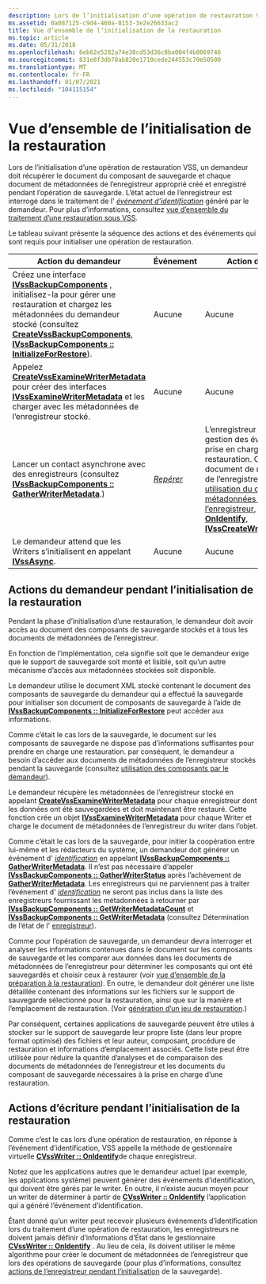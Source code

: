 ```yaml
---
description: Lors de l’initialisation d’une opération de restauration VSS, un demandeur doit récupérer le document du composant de sauvegarde et chaque document de métadonnées de l’enregistreur approprié créé et enregistré pendant l’opération de sauvegarde.
ms.assetid: 0a087125-c9d4-460a-8153-3e2e26633ac2
title: Vue d’ensemble de l’initialisation de la restauration
ms.topic: article
ms.date: 05/31/2018
ms.openlocfilehash: 6eb62e5282a74e38cd53d36c8ba004f4b8069746
ms.sourcegitcommit: 831e8f3db78ab820e1710cede244553c70e50500
ms.translationtype: MT
ms.contentlocale: fr-FR
ms.lasthandoff: 01/07/2021
ms.locfileid: "104115154"
---
```

# <a name="overview-of-restore-initialization"></a>Vue d’ensemble de l’initialisation de la restauration

Lors de l’initialisation d’une opération de restauration VSS, un demandeur doit récupérer le document du composant de sauvegarde et chaque document de métadonnées de l’enregistreur approprié créé et enregistré pendant l’opération de sauvegarde. L’état actuel de l’enregistreur est interrogé dans le traitement de l' [*événement d’identification*](vssgloss-i.md) généré par le demandeur. Pour plus d’informations, consultez [vue d’ensemble du traitement d’une restauration sous VSS](overview-of-processing-a-restore-under-vss.md).

Le tableau suivant présente la séquence des actions et des événements qui sont requis pour initialiser une opération de restauration.



| Action du demandeur                                                                                                                                                                                                                                                                                                       | Événement                                                     | Action d’écriture                                                                                                                                                                                                                                                                                                             |
|------------------------------------------------------------------------------------------------------------------------------------------------------------------------------------------------------------------------------------------------------------------------------------------------------------------------|-----------------------------------------------------------|---------------------------------------------------------------------------------------------------------------------------------------------------------------------------------------------------------------------------------------------------------------------------------------------------------------------------|
| Créez une interface [**IVssBackupComponents**](/windows/desktop/api/VsBackup/nl-vsbackup-ivssbackupcomponents) , initialisez-la pour gérer une restauration et chargez les métadonnées du demandeur stocké (consultez [**CreateVssBackupComponents**](/windows/desktop/api/VsBackup/nf-vsbackup-createvssbackupcomponents), [**IVssBackupComponents :: InitializeForRestore**](/windows/desktop/api/VsBackup/nf-vsbackup-ivssbackupcomponents-initializeforrestore)). | Aucune                                                      | Aucune                                                                                                                                                                                                                                                                                                                      |
| Appelez [**CreateVssExamineWriterMetadata**](/windows/desktop/api/VsBackup/nf-vsbackup-createvssexaminewritermetadata) pour créer des interfaces [**IVssExamineWriterMetadata**](/windows/desktop/api/VsBackup/nl-vsbackup-ivssexaminewritermetadata) et les charger avec les métadonnées de l’enregistreur stocké.                                                                                                           | Aucune                                                      | Aucune                                                                                                                                                                                                                                                                                                                      |
| Lancer un contact asynchrone avec des enregistreurs (consultez [**IVssBackupComponents :: GatherWriterMetadata**](/windows/desktop/api/VsBackup/nf-vsbackup-ivssbackupcomponents-gatherwritermetadata).)                                                                                                                                                                      | [*Repérer*](vssgloss-i.md) | L’enregistreur commence la gestion des événements à la prise en charge de la restauration. Crée le document de métadonnées de l’enregistreur (consultez [utilisation du document de métadonnées de l’enregistreur](working-with-the-writer-metadata-document.md), [**CVssWriter :: OnIdentify**](/windows/desktop/api/VsWriter/nf-vswriter-cvsswriter-onidentify), [**IVssCreateWriterMetadata**](/windows/desktop/api/VsWriter/nl-vswriter-ivsscreatewritermetadata)). |
| Le demandeur attend que les Writers s’initialisent en appelant [**IVssAsync**](/windows/desktop/api/Vss/nn-vss-ivssasync).                                                                                                                                                                                                                               | Aucune                                                      | Aucune                                                                                                                                                                                                                                                                                                                      |



 

## <a name="requester-actions-during-restore-initialization"></a>Actions du demandeur pendant l’initialisation de la restauration

Pendant la phase d’initialisation d’une restauration, le demandeur doit avoir accès au document des composants de sauvegarde stockés et à tous les documents de métadonnées de l’enregistreur.

En fonction de l’implémentation, cela signifie soit que le demandeur exige que le support de sauvegarde soit monté et lisible, soit qu’un autre mécanisme d’accès aux métadonnées stockées soit disponible.

Le demandeur utilise le document XML stocké contenant le document des composants de sauvegarde du demandeur qui a effectué la sauvegarde pour initialiser son document de composants de sauvegarde à l’aide de [**IVssBackupComponents :: InitializeForRestore**](/windows/desktop/api/VsBackup/nf-vsbackup-ivssbackupcomponents-initializeforrestore) peut accéder aux informations.

Comme c’était le cas lors de la sauvegarde, le document sur les composants de sauvegarde ne dispose pas d’informations suffisantes pour prendre en charge une restauration. par conséquent, le demandeur a besoin d’accéder aux documents de métadonnées de l’enregistreur stockés pendant la sauvegarde (consultez [utilisation des composants par le demandeur](use-of-components-by-the-requestor.md)).

Le demandeur récupère les métadonnées de l’enregistreur stocké en appelant [**CreateVssExamineWriterMetadata**](/windows/desktop/api/VsBackup/nf-vsbackup-createvssexaminewritermetadata) pour chaque enregistreur dont les données ont été sauvegardées et doit maintenant être restauré. Cette fonction crée un objet [**IVssExamineWriterMetadata**](/windows/desktop/api/VsBackup/nl-vsbackup-ivssexaminewritermetadata) pour chaque Writer et charge le document de métadonnées de l’enregistreur du writer dans l’objet.

Comme c’était le cas lors de la sauvegarde, pour initier la coopération entre lui-même et les rédacteurs du système, un demandeur doit générer un événement d' [*identification*](vssgloss-i.md) en appelant [**IVssBackupComponents :: GatherWriterMetadata**](/windows/desktop/api/VsBackup/nf-vsbackup-ivssbackupcomponents-gatherwritermetadata). Il n’est pas nécessaire d’appeler [**IVssBackupComponents :: GatherWriterStatus**](/windows/desktop/api/VsBackup/nf-vsbackup-ivssbackupcomponents-gatherwriterstatus) après l’achèvement de [**GatherWriterMetadata**](/windows/desktop/api/VsBackup/nf-vsbackup-ivssbackupcomponents-gatherwritermetadata). Les enregistreurs qui ne parviennent pas à traiter l’événement d' [*identification*](vssgloss-i.md) ne seront pas inclus dans la liste des enregistreurs fournissant les métadonnées à retourner par [**IVssBackupComponents :: GetWriterMetadataCount**](/windows/desktop/api/VsBackup/nf-vsbackup-ivssbackupcomponents-getwritermetadatacount) et [**IVssBackupComponents :: GetWriterMetadata**](/windows/desktop/api/VsBackup/nf-vsbackup-ivssbackupcomponents-getwritermetadata) (consultez Détermination de l’état de l' [enregistreur](determining-writer-status.md)).

Comme pour l’opération de sauvegarde, un demandeur devra interroger et analyser les informations contenues dans le document sur les composants de sauvegarde et les comparer aux données dans les documents de métadonnées de l’enregistreur pour déterminer les composants qui ont été sauvegardés et choisir ceux à restaurer (voir [vue d’ensemble de la préparation à la restauration](overview-of-preparing-for-restore.md)). En outre, le demandeur doit générer une liste détaillée contenant des informations sur les fichiers sur le support de sauvegarde sélectionné pour la restauration, ainsi que sur la manière et l’emplacement de restauration. (Voir [génération d’un jeu de restauration](generating-a-restore-set.md).)

Par conséquent, certaines applications de sauvegarde peuvent être utiles à stocker sur le support de sauvegarde leur propre liste (dans leur propre format optimisé) des fichiers et leur auteur, composant, procédure de restauration et informations d’emplacement associés. Cette liste peut être utilisée pour réduire la quantité d’analyses et de comparaison des documents de métadonnées de l’enregistreur et les documents du composant de sauvegarde nécessaires à la prise en charge d’une restauration.

## <a name="writer-actions-during-restore-initialization"></a>Actions d’écriture pendant l’initialisation de la restauration

Comme c’est le cas lors d’une opération de restauration, en réponse à l’événement d’identification, VSS appelle la méthode de gestionnaire virtuelle [**CVssWriter :: OnIdentify**](/windows/desktop/api/VsWriter/nf-vswriter-cvsswriter-onidentify)de chaque enregistreur.

Notez que les applications autres que le demandeur actuel (par exemple, les applications système) peuvent générer des événements d’identification, qui doivent être gérés par le writer. En outre, il n’existe aucun moyen pour un writer de déterminer à partir de [**CVssWriter :: OnIdentify**](/windows/desktop/api/VsWriter/nf-vswriter-cvsswriter-onidentify) l’application qui a généré l’événement d’identification.

Étant donné qu’un writer peut recevoir plusieurs événements d’identification lors du traitement d’une opération de restauration, les enregistreurs ne doivent jamais définir d’informations d’État dans le gestionnaire [**CVssWriter :: OnIdentify**](/windows/desktop/api/VsWriter/nf-vswriter-cvsswriter-onidentify) . Au lieu de cela, ils doivent utiliser le même algorithme pour créer le document de métadonnées de l’enregistreur que lors des opérations de sauvegarde (pour plus d’informations, consultez [actions de l’enregistreur pendant l’initialisation](overview-of-backup-initialization.md) de la sauvegarde).

 

 



